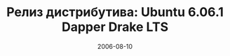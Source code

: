 ---
layout: post
title:  "Релиз дистрибутива: Ubuntu 6.06.1 Dapper Drake LTS"
date:   2006-08-10   
---